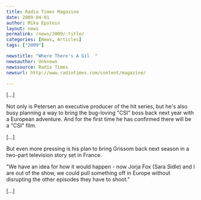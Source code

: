```yaml
---
title: Radio Times Magazine
date: 2009-04-01
author: Mika Epstein
layout: news
permalink: /news/2009/:title/
categories: [News, Articles]
tags: ["2009"]

newstitle: "Where There's A Gil  "
newsauthor: Unknown  
newssource: Radio Times  
newsurl: http://www.radiotimes.com/content/magazine/  

---
```


[...]

Not only is Petersen an executive producer of the hit series, but he's also busy planning a way to bring the bug-loving "CSI" boss back next year with a European adventure. And for the first time he has confirmed there will be a "CSI" film.

[...] 

But even more pressing is his plan to bring Grissom back next season in a two-part television story set in France.

"We have an idea for how it would happen - now Jorja Fox (Sara Sidle) and I are out of the show, we could pull something off in Europe without disrupting the other episodes they have to shoot."

[...]  

